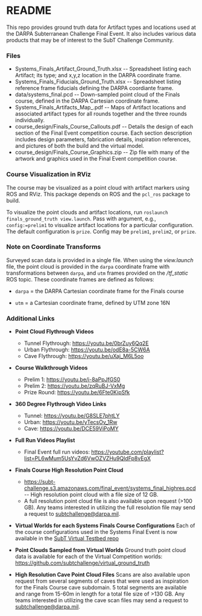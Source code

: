 # README #

This repo provides ground truth data for Artifact types and locations used at the DARPA Subterranean Challenge Final Event. It also includes various data products that may be of interest to the SubT Challenge Community.

### Files ###

* Systems_Finals_Artifact_Ground_Truth.xlsx -- Spreadsheet listing each Artifact; its type; and x,y,z location in the DARPA coordinate frame.
* Systems_Finals_Fiducials_Ground_Truth.xlsx -- Spreadsheet listing reference frame fiducials defining the DARPA coordiante frame.
* data/systems_final.pcd -- Down-sampled point cloud of the Finals course, defined in the DARPA Cartesian coordinate frame.
* Systems_Finals_Artifacts_Map_<round>.pdf -- Maps of Artifact locations and associated artifact types for all rounds together and the three rounds individually.
* course_design/Finals_Course_Callouts.pdf -- Details the design of each section of the Final Event competition course. Each section description includes design parameters, fabrication details, inspiration references, and pictures of both the build and the virtual model.
* course_design/Finals_Course_Graphics.zip -- Zip file with many of the artwork and graphics used in the Final Event competition course. 

### Course Visualization in RViz ###

The course may be visualized as a point cloud with artifact markers using ROS and RViz. This package depends on ROS and the `pcl_ros` package to build.

To visualize the point clouds and artifact locations, run `roslaunch finals_ground_truth view.launch`. Pass with argument, e.g., `config:=prelim1` to visualize artifact locations for a particular configuration. The default configuration is `prize`. Config may be `prelim1`, `prelim2`, or `prize`.

### Note on Coordinate Transforms ###

Surveyed scan data is provided in a single file.
When using the *view.launch* file, the point cloud is provided in the `darpa`
coordinate frame with transformations between `darpa`, and `utm` frames provided
on the */tf_static* ROS topic. These coordinate frames are defined as follows:

* `darpa` = the DARPA Cartesian coordinate frame for the Finals course

* `utm` = a Cartesian coordinate frame, defined by UTM zone 16N

### Additional Links ###

* **Point Cloud Flythrough Videos**
  * Tunnel Flythrough: https://youtu.be/0brZuy6Qq2E
  * Urban Flythrough: https://youtu.be/odE8a-5CW6A
  * Cave Flythrough: https://youtu.be/uXaj_M6L5oo

* **Course Walkthrough Videos**
  * Prelim 1: https://youtu.be/i-8aPpJfGS0
  * Prelim 2: https://youtu.be/zqRuBJ-VxMg
  * Prize Round: https://youtu.be/6Fte0KipSfk
 
* **360 Degree Flythrough Video Links**
  * Tunnel: https://youtu.be/G8SLE7phtLY
  * Urban: https://youtu.be/yTecsOv_1Rw
  * Cave: https://youtu.be/DCE59ViPoMY
 
* **Full Run Videos Playlist**
  * Final Event full run videos: https://youtube.com/playlist?list=PL6wMum5UsYvZd6VwOZVZHu9QldFp8vEgX
 
* **Finals Course High Resolution Point Cloud**
  * https://subt-challenge.s3.amazonaws.com/final_event/systems_final_highres.pcd -- High resolution point cloud with a file size of 12 GB.
  * A full resolution point cloud file is also available upon request (>100 GB). Any teams interested in utilizing the full resolution file may send a request to subtchallenge@darpa.mil.
 
* **Virtual Worlds for each Systems Finals Course Configurations**
Each of the course configurations used in the Systems Final Event is now available in the [SubT Virtual Testbed repo](https://github.com/osrf/subt)
 
* **Point Clouds Sampled from Virtual Worlds**
Ground truth point cloud data is available for each of the Virtual Competition worlds: https://github.com/subtchallenge/virtual_ground_truth
 
* **High Resolution Cave Point Cloud Files**
Scans are also available upon request from several segments of caves that were used as inspiration for the Finals Course cave subdomain. 5 total segments are available and range from 15-60m in length for a total file size of >130 GB. Any teams interested in utilizing the cave scan files may send a request to subtchallenge@darpa.mil.
